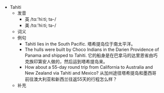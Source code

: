 - Tahiti
  - 发音
    - 英 /tɑ:'hi:ti; tə-/
    - 美 /tɑ:'hi:ti; tə-/
  - 词义
  - 例句
    - Tahiti lies in the South Pacific. 塔希提岛位于南太平洋。
    - The hulls were built by Choco Indians in the Darien Providence of Panama and shipped to Tahiti. 它的船身是在巴拿马的达里恩省由巧克族印第安人做的，然后运到塔希提岛来。
    - How about a 55-day round trip from California to Australia and New Zealand via Tahiti and Mexico? 从加州途径塔希提岛和墨西哥前往澳大利亚和新西兰往返55天的行程怎么样？
  - 补充